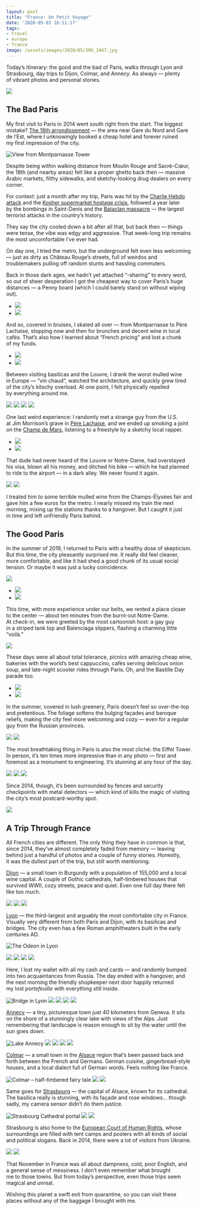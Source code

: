 ```yaml
---
layout: post
title: "France: Un Petit Voyage"
date: '2020-05-03 16:11:17'
tags:
- travel
- europe
- france
image: /assets/images/2020/05/IMG_2467.jpg
---
```


Today’s itinerary: the good and the bad of Paris, walks through Lyon and Strasbourg, day trips to Dijon, Colmar, and Annecy. As always — plenty of vibrant photos and personal stories.

![](/assets/images/2020/05/IMG_2467.jpg)

## The Bad Paris

My first visit to Paris in 2014 went south right from the start. The biggest mistake? [The 18th arrondissement](https://goo.gl/maps/LQ2EJjChjo6qKkpQ7) — the area near Gare du Nord and Gare de l’Est, where I unknowingly booked a cheap hotel and forever ruined my first impression of the city.

![View from Montparnasse Tower](/assets/images/2020/05/IMG_2264.jpg)

Despite being within walking distance from Moulin Rouge and Sacré-Cœur, the 18th (and nearby areas) felt like a proper ghetto back then — massive Arabic markets, filthy sidewalks, and sketchy-looking drug dealers on every corner.

For context: just a month after my trip, Paris was hit by the [Charlie Hebdo attack](https://ru.wikipedia.org/wiki/Террористический_акт_в_редакции_Charlie_Hebdo) and the [Kosher supermarket hostage crisis](https://ru.wikipedia.org/wiki/Захват_заложников_в_магазине_кошерных_продуктов), followed a year later by the bombings in Saint-Denis and the [Bataclan massacre](https://ru.wikipedia.org/wiki/Теракты_в_Париже_13_ноября_2015_года) — the largest terrorist attacks in the country’s history.

They say the city cooled down a bit after all that, but back then — things were tense, the vibe was edgy and aggressive. That week-long trip remains the most uncomfortable I’ve ever had.

On day one, I tried the metro, but the underground felt even less welcoming — just as dirty as Château Rouge’s streets, full of weirdos and troublemakers pulling off random stunts and hassling commuters.

Back in those dark ages, we hadn’t yet attached “-sharing” to every word, so out of sheer desperation I got the cheapest way to cover Paris’s huge distances — a Penny board (which I could barely stand on without wiping out).

- ![](/assets/images/2020/05/IMG_0478.jpg)
- ![](/assets/images/2020/05/IMG_2181.jpg)

And so, covered in bruises, I skated all over — from Montparnasse to Père Lachaise, stopping now and then for brunches and decent wine in local cafés. That’s also how I learned about “French pricing” and lost a chunk of my funds.

- ![](/assets/images/2020/05/C2D59B60-8D65-4F04-B9CD-BCCC0A7554BA_1_105_c.jpg)
- ![](/assets/images/2020/05/3959D536-4AC9-4A6E-A61A-9E6E796C7243_1_105_c.jpg)

Between visiting basilicas and the Louvre, I drank the worst mulled wine in Europe — “vin chaud”, watched the architecture, and quickly grew tired of the city’s kitschy overload. At one point, I felt physically repelled by everything around me.

![](/assets/images/2020/05/IMG_2300.jpg)
![](/assets/images/2020/05/IMG_2308.jpg)
![](/assets/images/2020/05/IMG_2290.jpg)
![](/assets/images/2020/05/IMG_2298.jpg)

One last weird experience: I randomly met a strange guy from the U.S. at Jim Morrison’s grave in [Père Lachaise](https://g.page/perelachaise?share), and we ended up smoking a joint on the [Champ de Mars](https://goo.gl/maps/9HqAxheZhqicre6H8), listening to a freestyle by a sketchy local rapper.

- ![](/assets/images/2020/05/BA3C679B-33F1-46FF-A4EE-17655DA33404_1_105_c.jpg)
- ![](/assets/images/2020/05/D8E66136-D80 °F-4AA0-84E9-6284EC407472_1_105_c.jpg)

That dude had never heard of the Louvre or Notre-Dame, had overstayed his visa, blown all his money, and ditched his bike — which he had planned to ride to the airport — in a dark alley. We never found it again.

![](/assets/images/2020/05/IMG_2248-1.jpg)
![](/assets/images/2020/05/IMG_2255-1.jpg)

I treated him to some terrible mulled wine from the Champs-Élysées fair and gave him a few euros for the metro. I nearly missed my train the next morning, mixing up the stations thanks to a hangover. But I caught it just in time and left unfriendly Paris behind.

## The Good Paris

In the summer of 2019, I returned to Paris with a healthy dose of skepticism. But this time, the city pleasantly surprised me. It really did feel cleaner, more comfortable, and like it had shed a good chunk of its usual social tension. Or maybe it was just a lucky coincidence.

![](/assets/images/2020/05/DSCF9450.jpg)
- ![](/assets/images/2020/05/DSCF9620.jpg)
- ![](/assets/images/2020/05/DSCF9702.jpg)

This time, with more experience under our belts, we rented a place closer to the center — about ten minutes from the burnt-out Notre-Dame. At check-in, we were greeted by the most cartoonish host: a gay guy in a striped tank top and Balenciaga slippers, flashing a charming little “voilà.”

![](/assets/images/2020/05/DSCF9631-1.jpg)

These days were all about total tolerance, picnics with amazing cheap wine, bakeries with the world’s best cappuccino, cafés serving delicious onion soup, and late-night scooter rides through Paris. Oh, and the Bastille Day parade too.

- ![](/assets/images/2020/05/DSCF9660-2.jpg)
- ![](/assets/images/2020/05/36363B03-BB52-4DF3-9202-A41ED2C01D2C_1_105_c.jpg)

In the summer, covered in lush greenery, Paris doesn’t feel so over-the-top and pretentious. The foliage softens the bulging façades and baroque reliefs, making the city feel more welcoming and cozy — even for a regular guy from the Russian provinces.

![](/assets/images/2020/05/DSCF9651.jpg)
![](/assets/images/2020/05/DSCF9479.jpg)

The most breathtaking thing in Paris is also the most cliché: the Eiffel Tower. In person, it’s ten times more impressive than in any photo — first and foremost as a monument to engineering. It’s stunning at any hour of the day.

![](/assets/images/2020/05/IMG_2144.jpg)
![](/assets/images/2020/05/IMG_2146.jpg)
![](/assets/images/2020/05/IMG_2148.jpg)

Since 2014, though, it’s been surrounded by fences and security checkpoints with metal detectors — which kind of kills the magic of visiting the city’s most postcard-worthy spot.

![](/assets/images/2020/05/DSCF9635.jpg)

## A Trip Through France

All French cities are different. The only thing they have in common is that, since 2014, they’ve almost completely faded from memory — leaving behind just a handful of photos and a couple of funny stories. Honestly, it was the dullest part of the trip, but still worth mentioning.

[Dijon](https://goo.gl/maps/2cwb5CQ2r3YafUKw5) — a small town in Burgundy with a population of 155,000 and a local wine capital. A couple of Gothic cathedrals, half-timbered houses that survived WWII, cozy streets, peace and quiet. Even one full day there felt like too much.

![](/assets/images/2020/05/IMG_2424.jpg)
![](/assets/images/2020/05/IMG_2442.jpg)
![](/assets/images/2020/05/IMG_2445.jpg)

[Lyon](https://goo.gl/maps/JuTxZD7B73ZAwJS18) — the third-largest and arguably the most comfortable city in France. Visually very different from both Paris and Dijon, with its basilicas and bridges. The city even has a few Roman amphitheaters built in the early centuries AD.

![The Odeon in Lyon](/assets/images/2020/05/F5A81D05-D9BF-480A-9EA0-D47A854889D9_1_105_c.jpg)

![](/assets/images/2020/05/IMG_2536.jpg)
![](/assets/images/2020/05/IMG_2553.jpg)
![](/assets/images/2020/05/IMG_2567.jpg)
![](/assets/images/2020/05/IMG_2639.jpg)

Here, I lost my wallet with all my cash and cards — and randomly bumped into two acquaintances from Russia. The day ended with a hangover, and the next morning the friendly shopkeeper next door happily returned my lost *portefeuille* with everything still inside.

![Bridge in Lyon](/assets/images/2020/05/IMG_2548.jpg)
![](/assets/images/2020/05/IMG_2573.jpg)
![](/assets/images/2020/05/IMG_2578.jpg)
![](/assets/images/2020/05/IMG_2587.jpg)
![](/assets/images/2020/05/IMG_2627.jpg)

[Annecy](https://goo.gl/maps/HMopQDRsdLVRpWLc8) — a tiny, picturesque town just 40 kilometers from Geneva. It sits on the shore of a stunningly clear lake with views of the Alps. Just remembering that landscape is reason enough to sit by the water until the sun goes down.

![Lake Annecy](/assets/images/2020/05/IMG_2665.jpg)
![](/assets/images/2020/05/IMG_2685.jpg)
![](/assets/images/2020/05/IMG_2693.jpg)
![](/assets/images/2020/05/IMG_2671.jpg)
![](/assets/images/2020/05/IMG_2715.jpg)

[Colmar](https://goo.gl/maps/WMupMF4dYKuq9fMP8) — a small town in the [Alsace](https://en.wikipedia.org/wiki/Alsace) region that’s been passed back and forth between the French and Germans. German cuisine, gingerbread-style houses, and a local dialect full of German words. Feels nothing like France.

![Colmar – half-timbered fairy tale](/assets/images/2020/05/IMG_3359-1.jpg)
![](/assets/images/2020/05/IMG_3291.jpg)
![](/assets/images/2020/05/IMG_3332.jpg)

Same goes for [Strasbourg](https://goo.gl/maps/wZLGgTSMe4p9C6AA7) — the capital of Alsace, known for its cathedral. The basilica really is stunning, with its façade and rose windows… though sadly, my camera sensor didn’t do them justice.

![Strasbourg Cathedral portal](/assets/images/2020/05/IMG_3493-1.jpg)
![](/assets/images/2020/05/IMG_3412.jpg)
![](/assets/images/2020/05/IMG_3465.jpg)

Strasbourg is also home to the [European Court of Human Rights](https://en.wikipedia.org/wiki/European_Court_of_Human_Rights), whose surroundings are filled with tent camps and posters with all kinds of social and political slogans. Back in 2014, there were a lot of visitors from Ukraine.

![](/assets/images/2020/05/IMG_3533.jpg)
![](/assets/images/2020/05/IMG_3540.jpg)

That November in France was all about dampness, cold, poor English, and a general sense of messiness. I don’t even remember what brought me to those towns. But from today’s perspective, even those trips seem magical and unreal.

Wishing this planet a swift exit from quarantine, so you can visit these places without any of the baggage I brought with me.